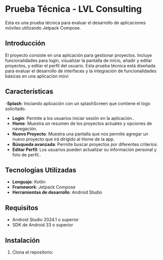 # Prueba Técnica - LVL Consulting

Esta es una prueba técnica para evaluar el desarrollo de aplicaciones móviles utilizando Jetpack Compose.

## Introducción

El proyecto consiste en una aplicación para gestionar proyectos. Incluye funcionalidades para login, visualizar la pantalla de inicio, añadir y editar proyectos, y editar el perfil del usuario. Esta prueba técnica está diseñada para evaluar el desarrollo de interfaces y la integración de funcionalidades básicas en una aplicación móvi
## Características
-**Splash**: Iniciando aplicación con un splashScreen que contiene el logo solicitado.
- **Login**: Permite a los usuarios iniciar sesión en la aplicación..
- **Home**: Muestra un resumen de los proyectos actuales y opciones de navegación.
- **Nuevo Proyecto**: Muestra una pantalla que nos permite agregar un nuevo proyecto que irá dirigido al Home de la app.
- **Búsqueda avanzada**: Permite buscar proyectos por diferentes criterios.
- **Editar Perfil**:  Los usuarios pueden actualizar su información personal y foto de perfil..

## Tecnologías Utilizadas

- **Lenguaje**: Kotlin
- **Framework**: Jetpack Compose
- **Herramientas de desarrollo**: Android Studio

## Requisitos

- Android Studio 2024.1 o superior
- SDK de Android 33 o superior

## Instalación

1. Clona el repositorio:
   ```bash https://github.com/RenzoLD/PruebaTecnica.git


